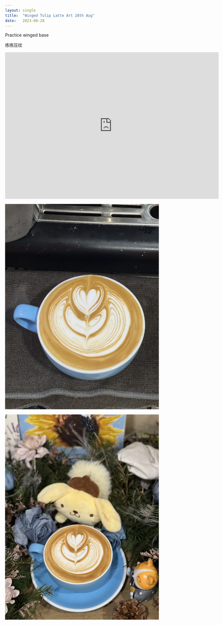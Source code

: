 ```yaml
---
layout: single
title:  "Winged Tulip Latte Art 28th Aug"
date:   2023-08-28
---
```


Practice winged base

练练压纹



<div class="embed-container">
  <iframe
      src="https://www.youtube.com/embed/4yXTbsjjcr8"
      width="700"
      height="480"
      frameborder="0"
      allowfullscreen="true">
  </iframe>
</div>






![](/assets/img/2023/08/28/IMG_6819.jpg)

![](/assets/img/2023/08/28/IMG_6821.jpg)



